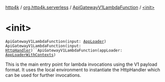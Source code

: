 [http4k](../../index.md) / [org.http4k.serverless](../index.md) / [ApiGatewayV1LambdaFunction](index.md) / [&lt;init&gt;](./-init-.md)

# &lt;init&gt;

`ApiGatewayV1LambdaFunction(input: `[`AppLoader`](../-app-loader.md)`)`
`ApiGatewayV1LambdaFunction(input: `[`HttpHandler`](../../org.http4k.core/-http-handler.md)`)``ApiGatewayV1LambdaFunction(appLoader: `[`AppLoaderWithContexts`](../-app-loader-with-contexts.md)`)`

This is the main entry point for lambda invocations using the V1 payload format.
It uses the local environment to instantiate the HttpHandler which can be used
for further invocations.

